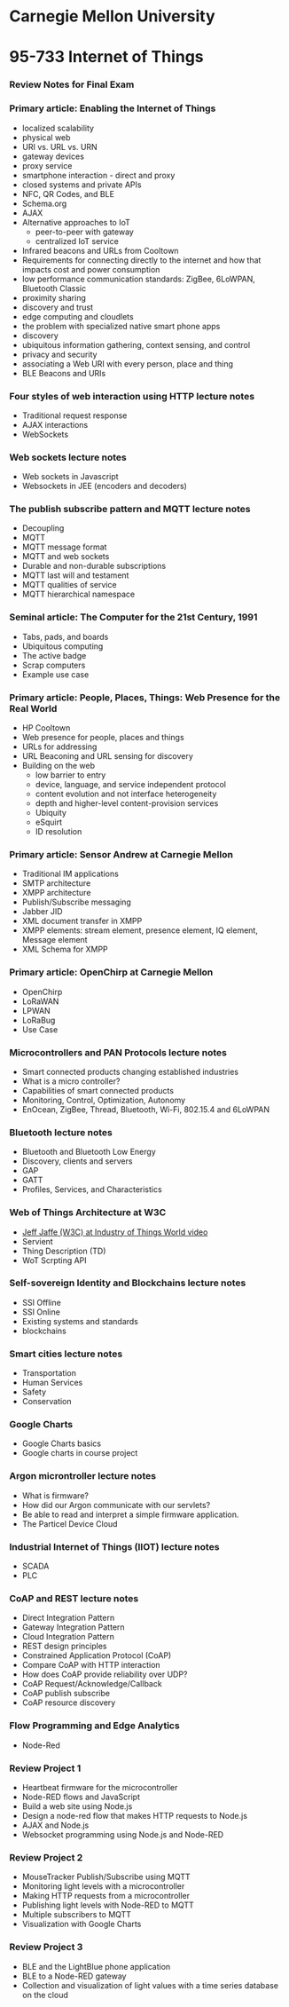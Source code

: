 # Carnegie Mellon University

# 95-733 Internet of Things

### Review Notes for Final Exam

### Primary article: Enabling the Internet of Things

+ localized scalability
+ physical web
+ URI vs. URL vs. URN
+ gateway devices
+ proxy service
+ smartphone interaction - direct and proxy
+ closed systems and private APIs
+ NFC, QR Codes, and BLE
+ Schema.org
+ AJAX
+ Alternative approaches to IoT
    + peer-to-peer with gateway
    + centralized IoT service
+ Infrared beacons and URLs from Cooltown
+ Requirements for connecting directly to the internet and how that impacts cost and power consumption
+ low performance communication standards: ZigBee, 6LoWPAN, Bluetooth Classic
+ proximity sharing
+ discovery and trust
+ edge computing and cloudlets
+ the problem with specialized native smart phone apps
+ discovery
+ ubiquitous information gathering, context sensing, and control
+ privacy and security
+ associating a Web URI with every person, place and thing
+ BLE Beacons and URIs

### Four styles of web interaction using HTTP lecture notes

+ Traditional request response
+ AJAX interactions
+ WebSockets

### Web sockets lecture notes

+ Web sockets in Javascript
+ Websockets in JEE  (encoders and decoders)

### The publish subscribe pattern and MQTT lecture notes

+ Decoupling
+ MQTT
+ MQTT message format
+ MQTT and web sockets
+ Durable and non-durable subscriptions
+ MQTT last will and testament
+ MQTT qualities of service
+ MQTT hierarchical namespace

### Seminal article: The Computer for the 21st Century, 1991

+ Tabs, pads, and boards
+ Ubiquitous computing
+ The active badge
+ Scrap computers
+ Example use case

### Primary article: People, Places, Things: Web Presence for the Real World

+ HP Cooltown
+ Web presence for people, places and things
+ URLs for addressing
+ URL Beaconing and URL sensing for discovery
+ Building on the web
    + low barrier to entry
    + device, language, and service independent protocol
    + content evolution and not interface heterogeneity
    + depth and higher-level content-provision services
    + Ubiquity
    + eSquirt
    + ID resolution

### Primary article: Sensor Andrew at Carnegie Mellon

+ Traditional IM applications
+ SMTP architecture
+ XMPP architecture
+ Publish/Subscribe messaging
+ Jabber JID
+ XML document transfer in XMPP
+ XMPP elements: stream element, presence element, IQ element, Message element
+ XML Schema for XMPP

### Primary article: OpenChirp at Carnegie Mellon

+ OpenChirp
+ LoRaWAN
+ LPWAN
+ LoRaBug
+ Use Case

### Microcontrollers and PAN Protocols lecture notes

+ Smart connected products changing established industries
+ What is a micro controller?
+ Capabilities of smart connected products
+ Monitoring, Control, Optimization, Autonomy
+ EnOcean, ZigBee, Thread, Bluetooth, Wi-Fi, 802.15.4 and 6LoWPAN

### Bluetooth lecture notes

+ Bluetooth and Bluetooth Low Energy
+ Discovery, clients and servers
+ GAP
+ GATT
+ Profiles, Services, and Characteristics

### Web of Things Architecture at W3C

+ [Jeff Jaffe (W3C) at Industry of Things World video](https://www.youtube.com/watch?v=VKKxnk-aRhY&feature=youtu.be&list=PLEyJjfPQS2aCnJ7fktjgmnwvl_RmsvQbd)
+ Servient
+ Thing Description (TD)
+ WoT Scrpting API

### Self-sovereign Identity and Blockchains lecture notes

+ SSI Offline
+ SSI Online
+ Existing systems and standards
+ blockchains

### Smart cities lecture notes

+ Transportation
+ Human Services
+ Safety
+ Conservation

### Google Charts

+ Google Charts basics
+ Google charts in course project

### Argon microntroller lecture notes

+ What is firmware?
+ How did our Argon communicate with our servlets?
+ Be able to read and interpret a simple firmware application.
+ The Particel Device Cloud

### Industrial Internet of Things (IIOT) lecture notes

+ SCADA
+ PLC

### CoAP and REST lecture notes

+ Direct Integration Pattern
+ Gateway Integration Pattern
+ Cloud Integration Pattern
+ REST design principles
+ Constrained Application Protocol (CoAP)
+ Compare CoAP with HTTP interaction
+ How does CoAP provide reliability over UDP?
+ CoAP Request/Acknowledge/Callback
+ CoAP publish subscribe
+ CoAP resource discovery

### Flow Programming and Edge Analytics

+ Node-Red 

### Review Project 1

+ Heartbeat firmware for the microcontroller
+ Node-RED flows and JavaScript
+ Build a web site using Node.js
+ Design a node-red flow that makes HTTP requests to Node.js
+ AJAX and Node.js
+ Websocket programming using Node.js and Node-RED


### Review Project 2

+ MouseTracker Publish/Subscribe using MQTT
+ Monitoring light levels with a microcontroller
+ Making HTTP requests from a microcontroller
+ Publishing light levels with Node-RED to MQTT
+ Multiple subscribers to MQTT
+ Visualization with Google Charts

### Review Project 3

+ BLE and the LightBlue phone application
+ BLE to a Node-RED gateway
+ Collection and visualization of light values with a time series database on the cloud
